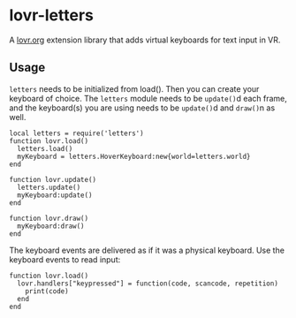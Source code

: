 # lovr-letters
A [lovr.org](https://lovr.org) extension library that adds virtual keyboards for text input in VR.

## Usage

`letters` needs to be initialized from load(). Then you can create your keyboard of choice.
The `letters` module needs to be `update()`d each frame, and the keyboard(s) you are using
needs to be `update()`d and `draw()`n as well.

```
local letters = require('letters')
function lovr.load()
  letters.load()
  myKeyboard = letters.HoverKeyboard:new{world=letters.world}
end

function lovr.update()
  letters.update()
  myKeyboard:update()
end

function lovr.draw()
  myKeyboard:draw()
end
```

The keyboard events are delivered as if it was a physical keyboard. Use the keyboard
events to read input:

```
function lovr.load()
  lovr.handlers["keypressed"] = function(code, scancode, repetition)
    print(code)
  end
end
```